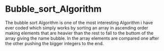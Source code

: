 # Bubble_sort_Algorithm
The bubble sort Algorithm is one of the most interesting Algorithm i have ever coded which simply works by sorting an array in ascending order making elements that are heavier than the rest to fall to the buttom of the array giving the name bubble. In the array elements are compared one after the other pushing the bigger integers to the end.
